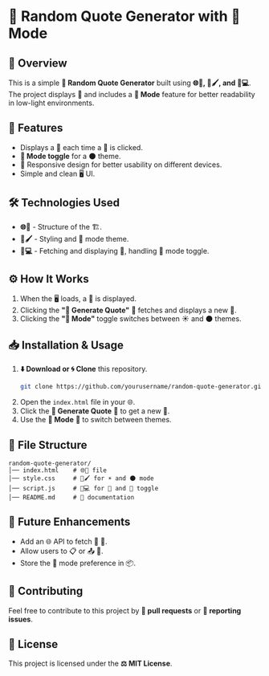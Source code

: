 # 🎲 Random Quote Generator with 🌙 Mode

## 📜 Overview
This is a simple **🎲 Random Quote Generator** built using **🌐📄, 🎨🖌, and 📜💻**. The project displays 🎴 and includes a **🌙 Mode** feature for better readability in low-light environments. 

## 🌟 Features
- Displays a 🎴 each time a 🔘 is clicked.
- **🌙 Mode toggle** for a 🌑 theme.
- 📱 Responsive design for better usability on different devices.
- Simple and clean 🖥️ UI.

## 🛠 Technologies Used
- **🌐📄** - Structure of the 🏗️.
- **🎨🖌** - Styling and 🌙 mode theme.
- **📜💻** - Fetching and displaying 🎴, handling 🌙 mode toggle.

## ⚙️ How It Works
1. When the 🖥️ loads, a 🎴 is displayed.
2. Clicking the **"🎲 Generate Quote"** 🔘 fetches and displays a new 🎴.
3. Clicking the **"🌙 Mode"** toggle switches between ☀️ and 🌑 themes.

## 📥 Installation & Usage
1. **⬇️ Download or 🌀 Clone** this repository.
   ```sh
   git clone https://github.com/yourusername/random-quote-generator.git
   ```
2. Open the `index.html` file in your 🌐.
3. Click the **🎲 Generate Quote** 🔘 to get a new 🎴.
4. Use the **🌙 Mode** 🔘 to switch between themes.

## 📂 File Structure
```
random-quote-generator/
│── index.html    # 🌐📄 file
│── style.css     # 🎨🖌 for ☀️ and 🌑 mode
│── script.js     # 📜💻 for 🎴 and 🌙 toggle
│── README.md     # 📖 documentation
```

## 🔮 Future Enhancements
- Add an 🌐 API to fetch 🔄 🎴.
- Allow users to 📋 or 📤 🎴.
- Store the 🌙 mode preference in 📦.

## 🤝 Contributing
Feel free to contribute to this project by **📩 pull requests** or **🐞 reporting issues**.

## 📜 License
This project is licensed under the **⚖️ MIT License**.

